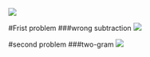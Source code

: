 ![](https://i.imgur.com/lCGfPWY.png)

#Frist problem
###wrong subtraction
![](https://i.imgur.com/wNM9QB7.png)

#second problem
###two-gram 
![](https://i.imgur.com/rL6kdp7.png)